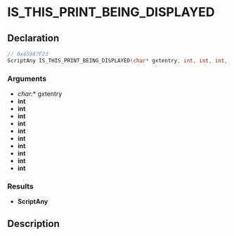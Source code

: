 # IS_THIS_PRINT_BEING_DISPLAYED

## Declaration
```cpp
// 0x459A7F23
ScriptAny IS_THIS_PRINT_BEING_DISPLAYED(char* gxtentry, int, int, int, int, int, int, int, int, int, int);
```

### Arguments
- **char*:** gxtentry
- **int**
- **int**
- **int**
- **int**
- **int**
- **int**
- **int**
- **int**
- **int**
- **int**

### Results
- **ScriptAny**

## Description
